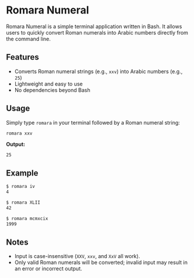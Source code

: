 # Romara Numeral

Romara Numeral is a simple terminal application written in Bash. It allows users to quickly convert Roman numerals into Arabic numbers directly from the command line.

## Features

- Converts Roman numeral strings (e.g., `xxv`) into Arabic numbers (e.g., `25`)
- Lightweight and easy to use
- No dependencies beyond Bash

## Usage

Simply type `romara` in your terminal followed by a Roman numeral string:

```bash
romara xxv
```

**Output:**
```
25
```

## Example

```bash
$ romara iv
4

$ romara XLII
42

$ romara mcmxcix
1999
```

## Notes

- Input is case-insensitive (`XXV`, `xxv`, and `XxV` all work).
- Only valid Roman numerals will be converted; invalid input may result in an error or incorrect output.
